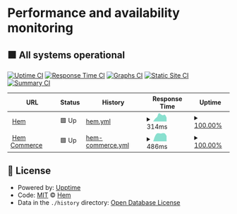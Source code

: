 # Performance and availability monitoring

## <!--live status--> **🟩 All systems operational**

[![Uptime CI](https://github.com/hemdesignstudio/upptime/workflows/Uptime%20CI/badge.svg)](https://github.com/hemdesignstudio/upptime/actions?query=workflow%3A%22Uptime+CI%22)
[![Response Time CI](https://github.com/hemdesignstudio/upptime/workflows/Response%20Time%20CI/badge.svg)](https://github.com/hemdesignstudio/upptime/actions?query=workflow%3A%22Response+Time+CI%22)
[![Graphs CI](https://github.com/hemdesignstudio/upptime/workflows/Graphs%20CI/badge.svg)](https://github.com/hemdesignstudio/upptime/actions?query=workflow%3A%22Graphs+CI%22)
[![Static Site CI](https://github.com/hemdesignstudio/upptime/workflows/Static%20Site%20CI/badge.svg)](https://github.com/hemdesignstudio/upptime/actions?query=workflow%3A%22Static+Site+CI%22)
[![Summary CI](https://github.com/hemdesignstudio/upptime/workflows/Summary%20CI/badge.svg)](https://github.com/hemdesignstudio/upptime/actions?query=workflow%3A%22Summary+CI%22)

<!--start: status pages-->
<!-- This summary is generated by Upptime (https://github.com/upptime/upptime) -->
<!-- Do not edit this manually, your changes will be overwritten -->
<!-- prettier-ignore -->
| URL | Status | History | Response Time | Uptime |
| --- | ------ | ------- | ------------- | ------ |
| <img alt="" src="https://favicons.githubusercontent.com/www.hem.com" height="13"> [Hem](https://www.hem.com) | 🟩 Up | [hem.yml](https://github.com/hemdesignstudio/upptime/commits/HEAD/history/hem.yml) | <details><summary><img alt="Response time graph" src="./graphs/hem/response-time-week.png" height="20"> 314ms</summary><br><a href="https://hemdesignstudio.github.io/upptime/history/hem"><img alt="Response time 248" src="https://img.shields.io/endpoint?url=https%3A%2F%2Fraw.githubusercontent.com%2Fhemdesignstudio%2Fupptime%2FHEAD%2Fapi%2Fhem%2Fresponse-time.json"></a><br><a href="https://hemdesignstudio.github.io/upptime/history/hem"><img alt="24-hour response time 212" src="https://img.shields.io/endpoint?url=https%3A%2F%2Fraw.githubusercontent.com%2Fhemdesignstudio%2Fupptime%2FHEAD%2Fapi%2Fhem%2Fresponse-time-day.json"></a><br><a href="https://hemdesignstudio.github.io/upptime/history/hem"><img alt="7-day response time 314" src="https://img.shields.io/endpoint?url=https%3A%2F%2Fraw.githubusercontent.com%2Fhemdesignstudio%2Fupptime%2FHEAD%2Fapi%2Fhem%2Fresponse-time-week.json"></a><br><a href="https://hemdesignstudio.github.io/upptime/history/hem"><img alt="30-day response time 262" src="https://img.shields.io/endpoint?url=https%3A%2F%2Fraw.githubusercontent.com%2Fhemdesignstudio%2Fupptime%2FHEAD%2Fapi%2Fhem%2Fresponse-time-month.json"></a><br><a href="https://hemdesignstudio.github.io/upptime/history/hem"><img alt="1-year response time 248" src="https://img.shields.io/endpoint?url=https%3A%2F%2Fraw.githubusercontent.com%2Fhemdesignstudio%2Fupptime%2FHEAD%2Fapi%2Fhem%2Fresponse-time-year.json"></a></details> | <details><summary><a href="https://hemdesignstudio.github.io/upptime/history/hem">100.00%</a></summary><a href="https://hemdesignstudio.github.io/upptime/history/hem"><img alt="All-time uptime 99.57%" src="https://img.shields.io/endpoint?url=https%3A%2F%2Fraw.githubusercontent.com%2Fhemdesignstudio%2Fupptime%2FHEAD%2Fapi%2Fhem%2Fuptime.json"></a><br><a href="https://hemdesignstudio.github.io/upptime/history/hem"><img alt="24-hour uptime 100.00%" src="https://img.shields.io/endpoint?url=https%3A%2F%2Fraw.githubusercontent.com%2Fhemdesignstudio%2Fupptime%2FHEAD%2Fapi%2Fhem%2Fuptime-day.json"></a><br><a href="https://hemdesignstudio.github.io/upptime/history/hem"><img alt="7-day uptime 100.00%" src="https://img.shields.io/endpoint?url=https%3A%2F%2Fraw.githubusercontent.com%2Fhemdesignstudio%2Fupptime%2FHEAD%2Fapi%2Fhem%2Fuptime-week.json"></a><br><a href="https://hemdesignstudio.github.io/upptime/history/hem"><img alt="30-day uptime 100.00%" src="https://img.shields.io/endpoint?url=https%3A%2F%2Fraw.githubusercontent.com%2Fhemdesignstudio%2Fupptime%2FHEAD%2Fapi%2Fhem%2Fuptime-month.json"></a><br><a href="https://hemdesignstudio.github.io/upptime/history/hem"><img alt="1-year uptime 99.57%" src="https://img.shields.io/endpoint?url=https%3A%2F%2Fraw.githubusercontent.com%2Fhemdesignstudio%2Fupptime%2FHEAD%2Fapi%2Fhem%2Fuptime-year.json"></a></details>
| <img alt="" src="https://favicons.githubusercontent.com/hem-commerce.herokuapp.com" height="13"> [Hem Commerce](https://hem-commerce.herokuapp.com/api/v1/health/) | 🟩 Up | [hem-commerce.yml](https://github.com/hemdesignstudio/upptime/commits/HEAD/history/hem-commerce.yml) | <details><summary><img alt="Response time graph" src="./graphs/hem-commerce/response-time-week.png" height="20"> 486ms</summary><br><a href="https://hemdesignstudio.github.io/upptime/history/hem-commerce"><img alt="Response time 452" src="https://img.shields.io/endpoint?url=https%3A%2F%2Fraw.githubusercontent.com%2Fhemdesignstudio%2Fupptime%2FHEAD%2Fapi%2Fhem-commerce%2Fresponse-time.json"></a><br><a href="https://hemdesignstudio.github.io/upptime/history/hem-commerce"><img alt="24-hour response time 358" src="https://img.shields.io/endpoint?url=https%3A%2F%2Fraw.githubusercontent.com%2Fhemdesignstudio%2Fupptime%2FHEAD%2Fapi%2Fhem-commerce%2Fresponse-time-day.json"></a><br><a href="https://hemdesignstudio.github.io/upptime/history/hem-commerce"><img alt="7-day response time 486" src="https://img.shields.io/endpoint?url=https%3A%2F%2Fraw.githubusercontent.com%2Fhemdesignstudio%2Fupptime%2FHEAD%2Fapi%2Fhem-commerce%2Fresponse-time-week.json"></a><br><a href="https://hemdesignstudio.github.io/upptime/history/hem-commerce"><img alt="30-day response time 483" src="https://img.shields.io/endpoint?url=https%3A%2F%2Fraw.githubusercontent.com%2Fhemdesignstudio%2Fupptime%2FHEAD%2Fapi%2Fhem-commerce%2Fresponse-time-month.json"></a><br><a href="https://hemdesignstudio.github.io/upptime/history/hem-commerce"><img alt="1-year response time 452" src="https://img.shields.io/endpoint?url=https%3A%2F%2Fraw.githubusercontent.com%2Fhemdesignstudio%2Fupptime%2FHEAD%2Fapi%2Fhem-commerce%2Fresponse-time-year.json"></a></details> | <details><summary><a href="https://hemdesignstudio.github.io/upptime/history/hem-commerce">100.00%</a></summary><a href="https://hemdesignstudio.github.io/upptime/history/hem-commerce"><img alt="All-time uptime 99.08%" src="https://img.shields.io/endpoint?url=https%3A%2F%2Fraw.githubusercontent.com%2Fhemdesignstudio%2Fupptime%2FHEAD%2Fapi%2Fhem-commerce%2Fuptime.json"></a><br><a href="https://hemdesignstudio.github.io/upptime/history/hem-commerce"><img alt="24-hour uptime 100.00%" src="https://img.shields.io/endpoint?url=https%3A%2F%2Fraw.githubusercontent.com%2Fhemdesignstudio%2Fupptime%2FHEAD%2Fapi%2Fhem-commerce%2Fuptime-day.json"></a><br><a href="https://hemdesignstudio.github.io/upptime/history/hem-commerce"><img alt="7-day uptime 100.00%" src="https://img.shields.io/endpoint?url=https%3A%2F%2Fraw.githubusercontent.com%2Fhemdesignstudio%2Fupptime%2FHEAD%2Fapi%2Fhem-commerce%2Fuptime-week.json"></a><br><a href="https://hemdesignstudio.github.io/upptime/history/hem-commerce"><img alt="30-day uptime 100.00%" src="https://img.shields.io/endpoint?url=https%3A%2F%2Fraw.githubusercontent.com%2Fhemdesignstudio%2Fupptime%2FHEAD%2Fapi%2Fhem-commerce%2Fuptime-month.json"></a><br><a href="https://hemdesignstudio.github.io/upptime/history/hem-commerce"><img alt="1-year uptime 99.08%" src="https://img.shields.io/endpoint?url=https%3A%2F%2Fraw.githubusercontent.com%2Fhemdesignstudio%2Fupptime%2FHEAD%2Fapi%2Fhem-commerce%2Fuptime-year.json"></a></details>

<!--end: status pages-->

## 📄 License

- Powered by: [Upptime](https://github.com/upptime/upptime)
- Code: [MIT](./LICENSE) © [Hem](https://www.hem.com/)
- Data in the `./history` directory: [Open Database License](https://opendatacommons.org/licenses/odbl/1-0/)
